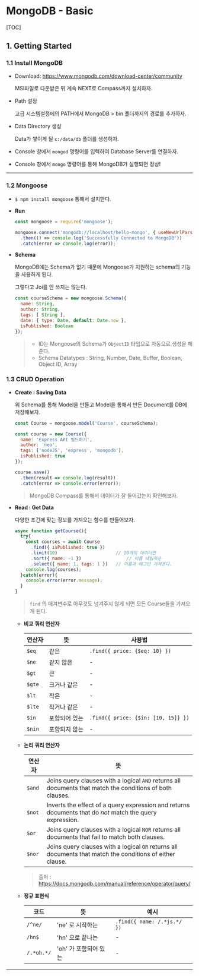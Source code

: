# MongoDB - Basic

[TOC]

## 1. Getting Started

### 1.1 Install MongoDB

- Download: <https://www.mongodb.com/download-center/community>

  MSI파일로 다운받은 뒤 계속 NEXT로 Compass까지 설치하자.

- Path 설정

  고급 시스템설정에의 PATH에서 MongoDB > bin 폴더까지의 경로를 추가하자.

- Data Directory 생성

  Data가 쌓이게 될 `c:/data/db` 폴더를 생성하자.

- Console 창에서 `mongod` 명령어를 입력하여 Database Server를 연결하자.
- Console 창에서 `mongo` 명령어를 통해 MongoDB가 실행되면 정상!

---

### 1.2 Mongoose

- `$ npm install mongoose` 통해서 설치한다.

- **Run**

  ```js
  const mongoose = require('mongoose');
  
  mongoose.connect('mongodb://localhost/hello-mongo', { useNewUrlParser: true })
    .then(() => console.log('Successfully Connected to MongoDB'))
    .catch(error => console.log(error));
  ```

- **Schema**

  MongoDB에는 Schema가 없기 때문에 Mongoose가 지원하는 schema의 기능을 사용하게 된다.

  그렇다고 Joi를 안 쓰지는 않는다. 

  ```js
  const courseSchema = new mongoose.Schema({
    name: String,
    author: String,
    tags: [ String ],
    date: { type: Date, default: Date.now },
    isPublished: Boolean
  });
  ```

  > - ID는 Mongoose의 Schema가 `ObjectID` 타입으로 자동으로 생성을 해준다.
  > - Schema Datatypes : String, Number, Date, Buffer, Boolean, Object ID, Array

### 1.3 CRUD Operation

- **Create : Saving Data**

  위 Schema를 통해 Model을 만들고 Model을 통해서 만든 Document를 DB에 저장해보자.

  ```js
  const Course = mongoose.model('Course', courseSchema);
  
  const course = new Course({
    name: 'Express API 빌드하기',
    author: 'neo',
    tags: ['nodeJS', 'express', 'mongodb'],
    isPublished: true
  });
  
  course.save()
    .then(result => console.log(result))
    .catch(error => console.error(error));
  ```

  > MongoDB Compass를 통해서 데이터가 잘 들어갔는지 확인해보자.

- **Read : Get Data**

  다양한 조건에 맞는 정보를 가져오는 함수를 만들어보자.

  ```js
  async function getCourse(){
    try{
      const courses = await Course
        .find({ isPublished: true })
        .limit(10) 						// 10개의 데이터만 
        .sort({ name: -1 }) 				// 이름 내림차순
        .select({ name: 1, tags: 1 }) 	// 이름과 태그만 가져온다.
      console.log(courses);
    }catch(error){
      console.error(error.message);
    }
  }
  ```

  > `find` 의 매겨변수로 아무것도 넘겨주지 않게 되면 모든 Course들을 가져오게 된다.

  - **비교 쿼리 연산자**

    | 연산자 | 뜻            | 사용법                              |
    | ------ | ------------- | ----------------------------------- |
    | `$eq`  | 같은          | `.find({ price: {$eq: 10} })`       |
    | `$ne`  | 같지 않은     | -                                   |
    | `$gt`  | 큰            | -                                   |
    | `$gte` | 크거나 같은   | -                                   |
    | `$lt`  | 작은          | -                                   |
    | `$lte` | 작거나 같은   | -                                   |
    | `$in`  | 포함되어 있는 | `.find({ price: {$in: [10, 15]} })` |
    | `$nin` | 포함되지 않는 | -                                   |

  - **논리 쿼리 연산자**

    | 연산자 | 뜻                                                           |
    | ------ | ------------------------------------------------------------ |
    | `$and` | Joins query clauses with a logical `AND` returns all documents that match the conditions of both clauses. |
    | `$not` | Inverts the effect of a query expression and returns documents that do *not* match the query expression. |
    | `$or`  | Joins query clauses with a logical `NOR` returns all documents that fail to match both clauses. |
    | `$nor` | Joins query clauses with a logical `OR` returns all documents that match the conditions of either clause. |

    > 출처 : <https://docs.mongodb.com/manual/reference/operator/query/>

  - **정규 표현식**

    | 코드       | 뜻                    | 예시                        |
    | ---------- | --------------------- | --------------------------- |
    | `/^ne/`    | 'ne' 로 시작하는      | `.find({ name: /.*js.*/ })` |
    | `/hn$`     | 'hn' 으로 끝나는      | -                           |
    | `/.*oh.*/` | 'oh' 가 포함되어 있는 | -                           |

---

